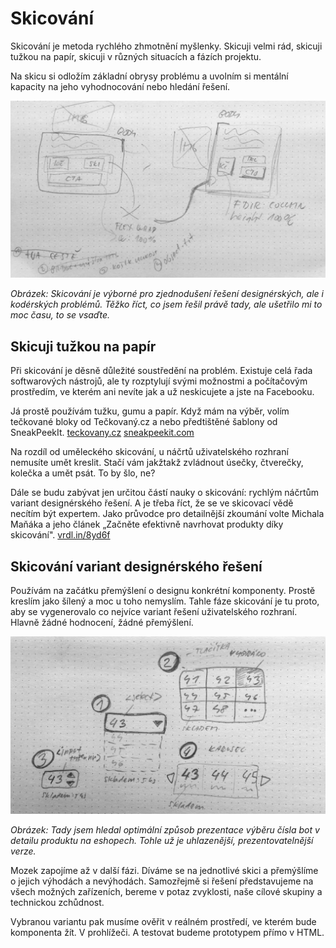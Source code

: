 # Skicování

Skicování je metoda rychlého zhmotnění myšlenky. Skicuji velmi rád, skicuji tužkou na papír, skicuji v různých situacích a fázích projektu. 

Na skicu si odložím základní obrysy problému a uvolním si mentální kapacity na jeho vyhodnocování nebo hledání řešení.

![](dist/images/original/skicovani-1.png)

*Obrázek: Skicování je výborné pro zjednodušení řešení designérských, ale i kodérských problémů. Těžko říct, co jsem řešil právě tady, ale ušetřilo mi to moc času, to se vsaďte.*

## Skicuji tužkou na papír

Při skicování je děsně důležité soustředění na problém. Existuje celá řada softwarových nástrojů, ale ty rozptylují svými možnostmi a počítačovým prostředím, ve kterém ani nevíte jak a už neskicujete a jste na Facebooku. 

Já prostě používám tužku, gumu a papír. Když mám na výběr, volím tečkované bloky od Tečkovaný.cz a nebo předtištěné šablony od SneakPeekIt. [teckovany.cz](http://teckovany.cz/) [sneakpeekit.com](http://sneakpeekit.com/)

Na rozdíl od uměleckého skicování, u náčrtů uživatelského rozhraní nemusíte umět kreslit. Stačí vám jakžtakž zvládnout úsečky, čtverečky, kolečka a umět psát. To by šlo, ne?

Dále se budu zabývat jen určitou částí nauky o skicování: rychlým náčrtům variant designérského řešení. A je třeba říct, že se ve skicovací vědě necítím být expertem. Jako průvodce pro detailnější zkoumání volte Michala Maňáka a jeho článek „Začněte efektivně navrhovat produkty díky skicování". [vrdl.in/8yd6f](http://www.manakmichal.cz/blog/user-experience/zacnete-efektivne-navrhovat-produkty-diky-skicovani/)

## Skicování variant designérského řešení

Používám na začátku přemýšlení o designu konkrétní komponenty. Prostě kreslím jako šílený a moc u toho nemyslím. Tahle fáze skicování je tu proto, aby se vygenerovalo co nejvíce variant řešení uživatelského rozhraní. Hlavně žádné hodnocení, žádné přemýšlení. 

![](dist/images/original/skicovani-2.png)

*Obrázek: Tady jsem hledal optimální způsob prezentace výběru čísla bot v detailu produktu na eshopech. Tohle už je uhlazenější, prezentovatelnější verze.*

Mozek zapojíme až v další fázi. Díváme se na jednotlivé skici a přemýšlíme o jejich výhodách a nevýhodách. Samozřejmě si řešení představujeme na všech možných zařízeních, bereme v potaz zvyklosti, naše cílové skupiny a technickou zchůdnost. 

Vybranou variantu pak musíme ověřit v reálném prostředí, ve kterém bude komponenta žít. V prohlížeči. A testovat budeme prototypem přímo v HTML.
